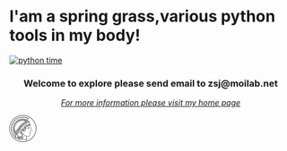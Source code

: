 # I'am a spring grass,various python tools in my body!

[![python time](https://img.shields.io/badge/CI-python-green?style=plastic&color=blue&logo=github&logoColor=green)](https://github.com/Springrass/first_grassi)

<h3 align="center">Welcome to explore please send email to zsj@moilab.net</h5>
<p align="center">
<em>
<a href="https://github.com/Springrass">For more information please visit my home page</a>
</em>
</p>

![Chauncey](https://github.com/Springrass/first_grass/blob/main/Album/max-planck-gesellschaft.svg)

